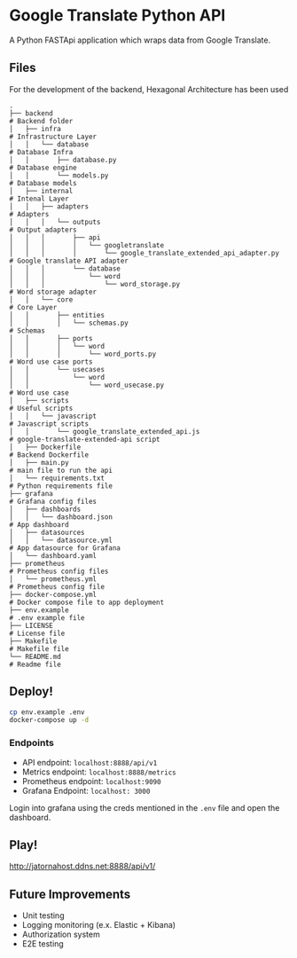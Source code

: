 # Google Translate Python API
A Python FASTApi application which wraps data from Google Translate.

## Files
For the development of the backend, Hexagonal Architecture has been used

```
.
├── backend                                                              # Backend folder
│   ├── infra                                                            # Infrastructure Layer
│   │   └── database                                                     # Database Infra  
│   │       ├── database.py                                              # Database engine
│   │       └── models.py                                                # Database models
│   ├── internal                                                         # Intenal Layer
│   │   ├── adapters                                                     # Adapters
│   │   │   └── outputs                                                  # Output adapters
│   │   │       ├── api                                                     
│   │   │       │   └── googletranslate                                     
│   │   │       │       └── google_translate_extended_api_adapter.py     # Google translate API adapter
│   │   │       └── database     
│   │   │           └── word         
│   │   │               └── word_storage.py                              # Word storage adapter
│   │   └── core                                                         # Core Layer
│   │       ├── entities                                                        
│   │       │   └── schemas.py                                           # Schemas
│   │       ├── ports              
│   │       │   └── word         
│   │       │       └── word_ports.py                                    # Word use case ports
│   │       └── usecases 
│   │           └── word         
│   │               └── word_usecase.py                                  # Word use case
│   ├── scripts                                                          # Useful scripts
│   │   └── javascript                                                   # Javascript scripts 
│   │       └── google_translate_extended_api.js                         # google-translate-extended-api script                                                     
│   ├── Dockerfile                                                       # Backend Dockerfile         
│   ├── main.py                                                          # main file to run the api
│   └── requirements.txt                                                 # Python requirements file
├── grafana                                                              # Grafana config files
│   ├── dashboards                                  
│   │   └── dashboard.json                                               # App dashboard
│   ├── datasources              
│   │   └── datasource.yml                                               # App datasource for Grafana
│   └── dashboard.yaml           
├── prometheus                                                           # Prometheus config files
│   └── prometheus.yml                                                   # Prometheus config file
├── docker-compose.yml                                                   # Docker compose file to app deployment
├── env.example                                                          # .env example file
├── LICENSE                                                              # License file
├── Makefile                                                             # Makefile file
└── README.md                                                            # Readme file
```

## Deploy!
```bash
cp env.example .env
docker-compose up -d
```


### Endpoints
- API endpoint: `localhost:8888/api/v1`
- Metrics endpoint: `localhost:8888/metrics`
- Prometheus endpoint: `localhost:9090`
- Grafana Endpoint: `localhost: 3000`

Login into grafana using the creds mentioned in the `.env` file and open the dashboard.


## Play!
http://jatornahost.ddns.net:8888/api/v1/

## Future Improvements
- Unit testing
- Logging monitoring (e.x. Elastic + Kibana)
- Authorization system
- E2E testing
